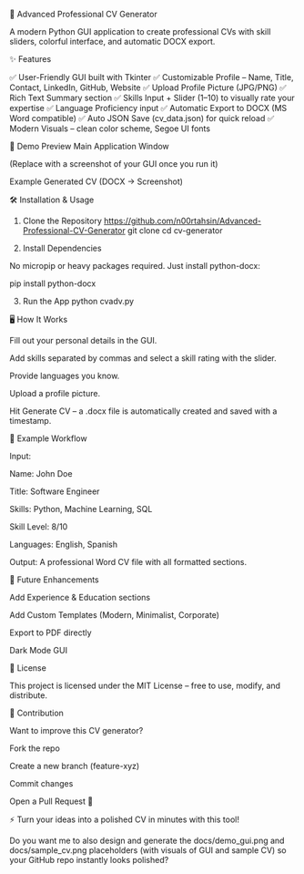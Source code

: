 📄 Advanced Professional CV Generator

A modern Python GUI application to create professional CVs with skill sliders, colorful interface, and automatic DOCX export.








✨ Features

✅ User-Friendly GUI built with Tkinter
✅ Customizable Profile – Name, Title, Contact, LinkedIn, GitHub, Website
✅ Upload Profile Picture (JPG/PNG)
✅ Rich Text Summary section
✅ Skills Input + Slider (1–10) to visually rate your expertise
✅ Language Proficiency input
✅ Automatic Export to DOCX (MS Word compatible)
✅ Auto JSON Save (cv_data.json) for quick reload
✅ Modern Visuals – clean color scheme, Segoe UI fonts

🎨 Demo Preview
Main Application Window

(Replace with a screenshot of your GUI once you run it)


Example Generated CV (DOCX → Screenshot)

🛠 Installation & Usage
1. Clone the Repository https://github.com/n00rtahsin/Advanced-Professional-CV-Generator
git clone 
cd cv-generator

2. Install Dependencies

No micropip or heavy packages required. Just install python-docx:

pip install python-docx

3. Run the App
python cvadv.py


🖥 How It Works

Fill out your personal details in the GUI.

Add skills separated by commas and select a skill rating with the slider.

Provide languages you know.

Upload a profile picture.

Hit Generate CV – a .docx file is automatically created and saved with a timestamp.

📌 Example Workflow

Input:

Name: John Doe

Title: Software Engineer

Skills: Python, Machine Learning, SQL

Skill Level: 8/10

Languages: English, Spanish

Output:
A professional Word CV file with all formatted sections.

🚀 Future Enhancements

 Add Experience & Education sections

 Add Custom Templates (Modern, Minimalist, Corporate)

 Export to PDF directly

 Dark Mode GUI

📜 License

This project is licensed under the MIT License – free to use, modify, and distribute.

🙌 Contribution

Want to improve this CV generator?

Fork the repo

Create a new branch (feature-xyz)

Commit changes

Open a Pull Request 🎉


⚡ Turn your ideas into a polished CV in minutes with this tool!

Do you want me to also design and generate the docs/demo_gui.png and docs/sample_cv.png placeholders (with visuals of GUI and sample CV) so your GitHub repo instantly looks polished?
